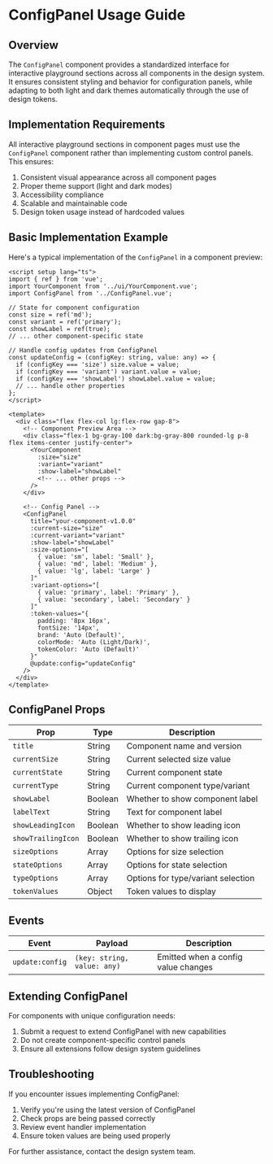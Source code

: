 # ConfigPanel Usage Guide

## Overview
The `ConfigPanel` component provides a standardized interface for interactive playground sections across all components in the design system. It ensures consistent styling and behavior for configuration panels, while adapting to both light and dark themes automatically through the use of design tokens.

## Implementation Requirements

All interactive playground sections in component pages must use the `ConfigPanel` component rather than implementing custom control panels. This ensures:

1. Consistent visual appearance across all component pages
2. Proper theme support (light and dark modes)
3. Accessibility compliance
4. Scalable and maintainable code
5. Design token usage instead of hardcoded values

## Basic Implementation Example

Here's a typical implementation of the `ConfigPanel` in a component preview:

```vue
<script setup lang="ts">
import { ref } from 'vue';
import YourComponent from '../ui/YourComponent.vue';
import ConfigPanel from '../ConfigPanel.vue';

// State for component configuration
const size = ref('md');
const variant = ref('primary');
const showLabel = ref(true);
// ... other component-specific state

// Handle config updates from ConfigPanel
const updateConfig = (configKey: string, value: any) => {
  if (configKey === 'size') size.value = value;
  if (configKey === 'variant') variant.value = value;
  if (configKey === 'showLabel') showLabel.value = value;
  // ... handle other properties
};
</script>

<template>
  <div class="flex flex-col lg:flex-row gap-8">
    <!-- Component Preview Area -->
    <div class="flex-1 bg-gray-100 dark:bg-gray-800 rounded-lg p-8 flex items-center justify-center">
      <YourComponent 
        :size="size"
        :variant="variant"
        :show-label="showLabel"
        <!-- ... other props -->
      />
    </div>

    <!-- Config Panel -->
    <ConfigPanel 
      title="your-component-v1.0.0"
      :current-size="size"
      :current-variant="variant"
      :show-label="showLabel"
      :size-options="[
        { value: 'sm', label: 'Small' },
        { value: 'md', label: 'Medium' },
        { value: 'lg', label: 'Large' }
      ]"
      :variant-options="[
        { value: 'primary', label: 'Primary' },
        { value: 'secondary', label: 'Secondary' }
      ]"
      :token-values="{
        padding: '8px 16px',
        fontSize: '14px',
        brand: 'Auto (Default)',
        colorMode: 'Auto (Light/Dark)',
        tokenColor: 'Auto (Default)'
      }"
      @update:config="updateConfig"
    />
  </div>
</template>
```

## ConfigPanel Props

| Prop | Type | Description |
|------|------|-------------|
| `title` | String | Component name and version |
| `currentSize` | String | Current selected size value |
| `currentState` | String | Current component state |
| `currentType` | String | Current component type/variant |
| `showLabel` | Boolean | Whether to show component label |
| `labelText` | String | Text for component label |
| `showLeadingIcon` | Boolean | Whether to show leading icon |
| `showTrailingIcon` | Boolean | Whether to show trailing icon |
| `sizeOptions` | Array | Options for size selection |
| `stateOptions` | Array | Options for state selection |
| `typeOptions` | Array | Options for type/variant selection |
| `tokenValues` | Object | Token values to display |

## Events

| Event | Payload | Description |
|-------|---------|-------------|
| `update:config` | `(key: string, value: any)` | Emitted when a config value changes |

## Extending ConfigPanel

For components with unique configuration needs:

1. Submit a request to extend ConfigPanel with new capabilities
2. Do not create component-specific control panels
3. Ensure all extensions follow design system guidelines

## Troubleshooting

If you encounter issues implementing ConfigPanel:

1. Verify you're using the latest version of ConfigPanel
2. Check props are being passed correctly
3. Review event handler implementation
4. Ensure token values are being used properly

For further assistance, contact the design system team. 